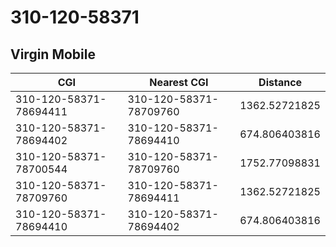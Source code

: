 # 310-120-58371
## Virgin Mobile


| CGI | Nearest CGI | Distance |
|-----|-------------|----------|
| 310-120-58371-78694411 | 310-120-58371-78709760 | 1362.52721825 |
| 310-120-58371-78694402 | 310-120-58371-78694410 | 674.806403816 |
| 310-120-58371-78700544 | 310-120-58371-78709760 | 1752.77098831 |
| 310-120-58371-78709760 | 310-120-58371-78694411 | 1362.52721825 |
| 310-120-58371-78694410 | 310-120-58371-78694402 | 674.806403816 |

